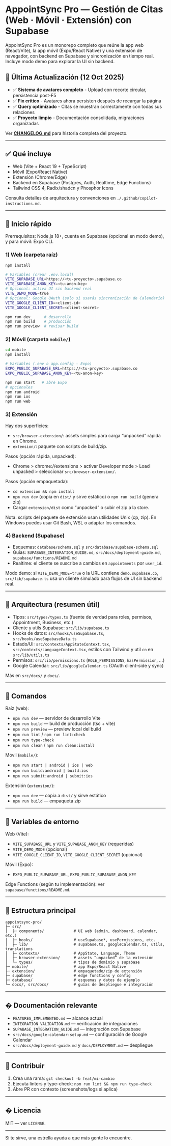 # AppointSync Pro — Gestión de Citas (Web · Móvil · Extensión) con Supabase

AppointSync Pro es un monorepo completo que reúne la app web (React/Vite), la app móvil (Expo/React Native) y una extensión de navegador, con backend en Supabase y sincronización en tiempo real. Incluye modo demo para explorar la UI sin backend.

## 🎉 Última Actualización (12 Oct 2025)

- ✅ **Sistema de avatares completo** - Upload con recorte circular, persistencia post-F5
- ✅ **Fix crítico** - Avatares ahora persisten después de recargar la página
- ✅ **Query optimizado** - Citas se muestran correctamente con todas sus relaciones
- ✅ **Proyecto limpio** - Documentación consolidada, migraciones organizadas

Ver **[CHANGELOG.md](./CHANGELOG.md)** para historia completa del proyecto.

---

## ✅ Qué incluye

- Web (Vite + React 19 + TypeScript)
- Móvil (Expo/React Native)
- Extensión (Chrome/Edge)
- Backend en Supabase (Postgres, Auth, Realtime, Edge Functions)
- Tailwind CSS 4, Radix/shadcn y Phosphor Icons

Consulta detalles de arquitectura y convenciones en `./.github/copilot-instructions.md`.

---

## 🚀 Inicio rápido

Prerrequisitos: Node.js 18+, cuenta en Supabase (opcional en modo demo), y para móvil: Expo CLI.

### 1) Web (carpeta raíz)

```bash
npm install

# Variables (crear .env.local)
VITE_SUPABASE_URL=https://<tu-proyecto>.supabase.co
VITE_SUPABASE_ANON_KEY=<tu-anon-key>
# Opcional: activa UI sin backend real
VITE_DEMO_MODE=true
# Opcional: Google OAuth (solo si usarás sincronización de Calendario)
VITE_GOOGLE_CLIENT_ID=<client-id>
VITE_GOOGLE_CLIENT_SECRET=<client-secret>

npm run dev      # desarrollo
npm run build    # producción
npm run preview  # revisar build
```

### 2) Móvil (carpeta `mobile/`)

```bash
cd mobile
npm install

# Variables (.env o app.config - Expo)
EXPO_PUBLIC_SUPABASE_URL=https://<tu-proyecto>.supabase.co
EXPO_PUBLIC_SUPABASE_ANON_KEY=<tu-anon-key>

npm run start   # abre Expo
# opcionales
npm run android
npm run ios
npm run web
```

### 3) Extensión

Hay dos superficies:

- `src/browser-extension/`: assets simples para carga “unpacked” rápida en Chrome.
- `extension/`: paquete con scripts de build/zip.

Pasos (opción rápida, unpacked):
- Chrome > chrome://extensions > activar Developer mode > Load unpacked > seleccionar `src/browser-extension/`.

Pasos (opción empaquetada):
- `cd extension && npm install`
- `npm run dev` (copia en `dist/` y sirve estático) o `npm run build` (genera zip)
- Cargar `extension/dist` como “unpacked” o subir el zip a la store.

Nota: scripts del paquete de extensión usan utilidades Unix (cp, zip). En Windows puedes usar Git Bash, WSL o adaptar los comandos.

### 4) Backend (Supabase)

- Esquemas: `database/schema.sql` y `src/database/supabase-schema.sql`
- Guías: `SUPABASE_INTEGRATION_GUIDE.md`, `src/docs/deployment-guide.md`, `supabase/functions/README.md`
- Realtime: el cliente se suscribe a cambios en `appointments` por `user_id`.

Modo demo: si `VITE_DEMO_MODE=true` o la URL contiene `demo.supabase.co`, `src/lib/supabase.ts` usa un cliente simulado para flujos de UI sin backend real.

---

## 🧭 Arquitectura (resumen útil)

- Tipos: `src/types/types.ts` (fuente de verdad para roles, permisos, Appointment, Business, etc.)
- Cliente y utils Supabase: `src/lib/supabase.ts`
- Hooks de datos: `src/hooks/useSupabase.ts`, `src/hooks/useSupabaseData.ts`
- Estado/UI: `src/contexts/AppStateContext.tsx`, `src/contexts/LanguageContext.tsx`, estilos con Tailwind y util `cn` en `src/lib/utils.ts`
- Permisos: `src/lib/permissions.ts` (`ROLE_PERMISSIONS`, `hasPermission`, …)
- Google Calendar: `src/lib/googleCalendar.ts` (OAuth client-side y sync)

Más en `src/docs/` y `docs/`.

---

## 🧪 Comandos

Raíz (web):
- `npm run dev` — servidor de desarrollo Vite
- `npm run build` — build de producción (tsc + vite)
- `npm run preview` — preview local del build
- `npm run lint` / `npm run lint:check`
- `npm run type-check`
- `npm run clean` / `npm run clean:install`

Móvil (`mobile/`):
- `npm run start | android | ios | web`
- `npm run build:android | build:ios`
- `npm run submit:android | submit:ios`

Extensión (`extension/`):
- `npm run dev` — copia a `dist/` y sirve estático
- `npm run build` — empaqueta zip

---

## 🔧 Variables de entorno

Web (Vite):
- `VITE_SUPABASE_URL` y `VITE_SUPABASE_ANON_KEY` (requeridas)
- `VITE_DEMO_MODE` (opcional)
- `VITE_GOOGLE_CLIENT_ID`, `VITE_GOOGLE_CLIENT_SECRET` (opcional)

Móvil (Expo):
- `EXPO_PUBLIC_SUPABASE_URL`, `EXPO_PUBLIC_SUPABASE_ANON_KEY`

Edge Functions (según tu implementación): ver `supabase/functions/README.md`.

---

## 📁 Estructura principal

```
appointsync-pro/
├─ src/
│  ├─ components/             # UI web (admin, dashboard, calendar, etc.)
│  ├─ hooks/                  # useSupabase*, usePermissions, etc.
│  ├─ lib/                    # supabase.ts, googleCalendar.ts, utils, translations
│  ├─ contexts/               # AppState, Language, Theme
│  ├─ browser-extension/      # assets “unpacked” de la extensión
│  └─ types/                  # tipos de dominio y supabase
├─ mobile/                    # app Expo/React Native
├─ extension/                 # empaquetado/zip de extensión
├─ supabase/                  # edge functions y config
├─ database/                  # esquemas y datos de ejemplo
└─ docs/, src/docs/           # guías de despliegue e integración
```

---

## � Documentación relevante

- `FEATURES_IMPLEMENTED.md` — alcance actual
- `INTEGRATION_VALIDATION.md` — verificación de integraciones
- `SUPABASE_INTEGRATION_GUIDE.md` — integración con Supabase
- `src/docs/google-calendar-setup.md` — configuración de Google Calendar
- `src/docs/deployment-guide.md` y `docs/DEPLOYMENT.md` — despliegue

---

## 🤝 Contribuir

1) Crea una rama: `git checkout -b feat/mi-cambio`
2) Ejecuta linters y type-check: `npm run lint && npm run type-check`
3) Abre PR con contexto (screenshots/logs si aplica)

---

## � Licencia

MIT — ver `LICENSE`.

---

Si te sirve, una estrella ayuda a que más gente lo encuentre.